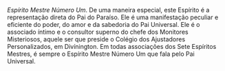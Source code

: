 *Espírito Mestre Número Um*. De uma maneira especial, este Espírito é a representação direta do Pai do Paraíso. Ele é uma manifestação peculiar e eficiente do poder, do amor e da sabedoria do Pai Universal. Ele é o associado íntimo e o consultor superno do chefe dos Monitores Misteriosos, aquele ser que preside o Colégio dos Ajustadores Personalizados, em Divínington. Em todas associações dos Sete Espíritos Mestres, é sempre o Espírito Mestre Número Um que fala pelo Pai Universal.